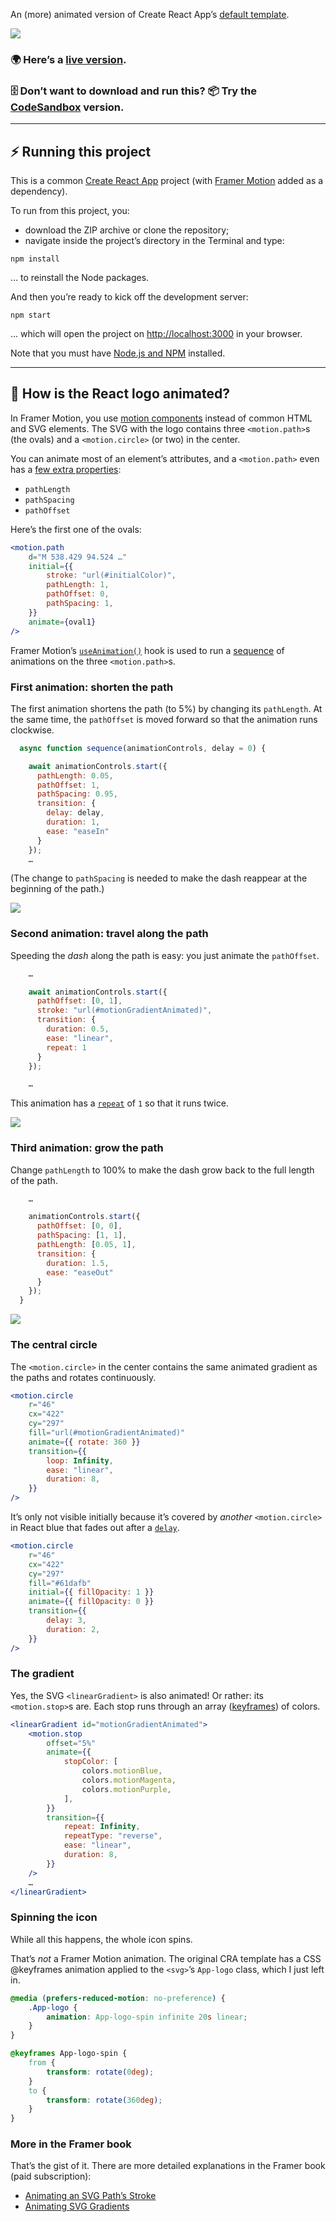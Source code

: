 An (more) animated version of Create React App’s [default template](https://default-cra.netlify.app/).

<img src="https://raw.githubusercontent.com/thijsm/public/master/CRA%20with%20Framer%20Motion.gif"/>

### 🌍 Here’s a [live version](https://cra-framer-motion.netlify.app/).

### 🗄️ Don’t want to download and run this? 📦 Try the [CodeSandbox](https://codesandbox.io/s/uwdyf?file=/src/Logo.jsx) version.

---

## ⚡️ Running this project

This is a common [Create React App](https://create-react-app.dev/) project (with [Framer Motion](https://www.framer.com/motion/) added as a dependency).

To run from this project, you:

-   download the ZIP archive or clone the repository;
-   navigate inside the project’s directory in the Terminal and type:

`npm install`

… to reinstall the Node packages.

And then you’re ready to kick off the development server:

`npm start`

… which will open the project on [http://localhost:3000](http://localhost:3000) in your browser.

Note that you must have [Node.js and NPM](https://nodejs.org/en/download/) installed.

---

## 🤔 How is the React logo animated?

In Framer Motion, you use [motion components](https://www.framer.com/api/motion/component/) instead of common HTML and SVG elements. The SVG with the logo contains three `<motion.path>`s (the ovals) and a `<motion.circle>` (or two) in the center.

You can animate most of an element’s attributes, and a `<motion.path>` even has a [few extra properties](https://www.framer.com/api/motion/component/#svg-path):

-   `pathLength`
-   `pathSpacing`
-   `pathOffset`

Here’s the first one of the ovals:

```jsx
<motion.path
    d="M 538.429 94.524 …"
    initial={{
        stroke: "url(#initialColor)",
        pathLength: 1,
        pathOffset: 0,
        pathSpacing: 1,
    }}
    animate={oval1}
/>
```

Framer Motion’s [`useAnimation()`](https://www.framer.com/api/motion/animation/#component-animation-controls) hook is used to run a [sequence](https://www.framer.com/api/motion/animation/#sequencing) of animations on the three `<motion.path>`s.

### First animation: shorten the path

The first animation shortens the path (to 5%) by changing its `pathLength`. At the same time, the `pathOffset` is moved forward so that the animation runs clockwise.

```jsx
  async function sequence(animationControls, delay = 0) {

    await animationControls.start({
      pathLength: 0.05,
      pathOffset: 1,
      pathSpacing: 0.95,
      transition: {
        delay: delay,
        duration: 1,
        ease: "easeIn"
      }
    });
    …
```

(The change to `pathSpacing` is needed to make the dash reappear at the beginning of the path.)

<img src="https://raw.githubusercontent.com/thijsm/public/master/CRA%201.gif"/>

### Second animation: travel along the path

Speeding the _dash_ along the path is easy: you just animate the `pathOffset`.

```jsx
    …

    await animationControls.start({
      pathOffset: [0, 1],
      stroke: "url(#motionGradientAnimated)",
      transition: {
        duration: 0.5,
        ease: "linear",
        repeat: 1
      }
    });

    …
```

This animation has a [`repeat`](https://www.framer.com/api/motion/types/#repeat.repeat) of `1` so that it runs twice.

<img src="https://raw.githubusercontent.com/thijsm/public/master/CRA%202.gif"/>

### Third animation: grow the path

Change `pathLength` to 100% to make the dash grow back to the full length of the path.

```jsx
    …

    animationControls.start({
      pathOffset: [0, 0],
      pathSpacing: [1, 1],
      pathLength: [0.05, 1],
      transition: {
        duration: 1.5,
        ease: "easeOut"
      }
    });
  }
```

<img src="https://raw.githubusercontent.com/thijsm/public/master/CRA%203.gif"/>

### The central circle

The `<motion.circle>` in the center contains the same animated gradient as the paths and rotates continuously.

```jsx
<motion.circle
    r="46"
    cx="422"
    cy="297"
    fill="url(#motionGradientAnimated)"
    animate={{ rotate: 360 }}
    transition={{
        loop: Infinity,
        ease: "linear",
        duration: 8,
    }}
/>
```

It’s only not visible initially because it’s covered by _another_ `<motion.circle>` in React blue that fades out after a [`delay`](https://www.framer.com/api/motion/types/#orchestration.delay).

```jsx
<motion.circle
    r="46"
    cx="422"
    cy="297"
    fill="#61dafb"
    initial={{ fillOpacity: 1 }}
    animate={{ fillOpacity: 0 }}
    transition={{
        delay: 3,
        duration: 2,
    }}
/>
```

### The gradient

Yes, the SVG `<linearGradient>` is also animated! Or rather: its `<motion.stop>`s are. Each stop runs through an array ([keyframes](https://www.framer.com/api/motion/examples/#keyframes)) of colors.

```jsx
<linearGradient id="motionGradientAnimated">
    <motion.stop
        offset="5%"
        animate={{
            stopColor: [
                colors.motionBlue,
                colors.motionMagenta,
                colors.motionPurple,
            ],
        }}
        transition={{
            repeat: Infinity,
            repeatType: "reverse",
            ease: "linear",
            duration: 8,
        }}
    />
    …
</linearGradient>
```

### Spinning the icon

While all this happens, the whole icon spins.

That’s _not_ a Framer Motion animation. The original CRA template has a CSS @keyframes animation applied to the `<svg>`’s `App-logo` class, which I just left in.

```css
@media (prefers-reduced-motion: no-preference) {
    .App-logo {
        animation: App-logo-spin infinite 20s linear;
    }
}

@keyframes App-logo-spin {
    from {
        transform: rotate(0deg);
    }
    to {
        transform: rotate(360deg);
    }
}
```

### More in the Framer book

That’s the gist of it. There are more detailed explanations in the Framer book (paid subscription):

-   [Animating an SVG Path’s Stroke](https://framerbook.com/x/framer-motion/svg-animations/animating-an-svg-paths-stroke/#motionized-cra-project)
-   [Animating SVG Gradients](https://framerbook.com/x/framer-motion/svg-animations/animating-svg-gradients/#animating-a-gradients-color-stops)
